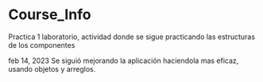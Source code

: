 # Course_Info
 Practica 1 laboratorio, actividad donde se sigue practicando las estructuras de los componentes

feb 14, 2023
Se siguió mejorando la aplicación haciendola mas eficaz, usando objetos y arreglos.
